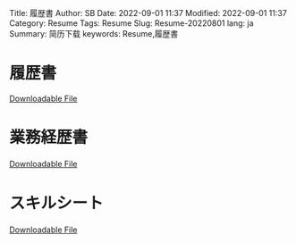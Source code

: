 Title: 履歴書
Author: SB
Date: 2022-09-01 11:37
Modified: 2022-09-01 11:37
Category: Resume
Tags: Resume
Slug: Resume-20220801
lang: ja
Summary: 简历下载
keywords: Resume,履歴書


# 履歴書　　


[Downloadable File]({attach}Resume/Resume_Shubin_Sun_JA_履歴書.pdf)





# 業務経歴書　　


[Downloadable File]({attach}Resume/Resume_Shubin_Sun_JA_職務経歴書.pdf)　　



# スキルシート　　

[Downloadable File]({attach}Resume/Resume_Shubin_Sun_JA_スキルシート.pdf)　　　

